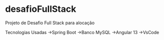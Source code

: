 # desafioFullStack
Projeto de Desafio Full Stack para alocação

Tecnologias Usadas
->Spring Boot
->Banco MySQL
->Angular 13
->VsCode